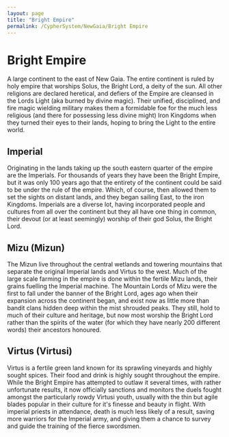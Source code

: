 ```yaml
---
layout: page
title: "Bright Empire"
permalink: /CypherSystem/NewGaia/Bright Empire
---
```


# Bright Empire
A large continent to the east of New Gaia. The entire continent is ruled by holy empire that worships Solus, the Bright Lord, a deity of the sun. All other religions are declared heretical, and defiers of the Empire are cleansed in the Lords Light (aka burned by divine magic). Their unified, disciplined, and fire magic wielding military makes them a formidable foe for the much less religious (and there for possessing less divine might) Iron Kingdoms when they turned their eyes to their lands, hoping to bring the Light to the entire world.


## Imperial
Originating in the lands taking up the south eastern quarter of the empire are the Imperials. For thousands of years they have been the Bright Empire, but it was only 100 years ago that the entirety of the continent could be said to be under the rule of the empire. Which, of course, then allowed them to set the sights on distant lands, and they began sailing East, to the iron Kingdoms. Imperials are a diverse lot, having incorporated people and cultures from all over the continent but they all have one thing in common, their devout (or at least seemingly) worship of their god Solus, the Bright Lord.


## Mizu (Mizun)
The Mizun live throughout the central wetlands and towering mountains that separate the original Imperial lands and Virtus to the west. Much of the large scale farming in the empire is done within the fertile Mizu lands, their grains fuelling the Imperial machine. The Mountain Lords of Mizu were the first to fall under the banner of the Bright Lord, ages ago when their expansion across the continent began, and exist now as little more than bandit clans hidden deep within the mist shrouded peaks. They still, hold to much of their culture and heritage, but now most worship the Bright Lord rather than the spirits of the water (for which they have nearly 200 different words) their ancestors honoured.


## Virtus (Virtusi)
Virtus is a fertile green land known for its sprawling vineyards and highly sought spices. Their food and drink is highly sought throughout the empire. While the Bright Empire has attempted to outlaw it several times, with rather unfortunate results, it now officially sanctions and monitors the duels fought amongst the particularly rowdy Virtusi youth, usually with the thin but agile blades popular in their culture for it's finesse and beauty in flight. With imperial priests in attendance, death is much less likely of a result, saving more warriors for the Imperial army, and giving them a chance to survey and guide the training of the fierce swordsmen.

